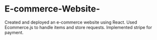 # E-commerce-Website-
Created and deployed an e-commerce website using React. Used Ecommerce.js to handle items and store requests. Implemented stripe for payment.
